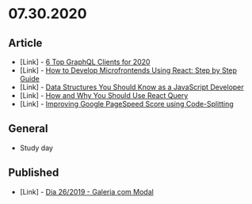 # 07.30.2020

## Article

- \[Link\] - [6 Top GraphQL Clients for 2020](https://blog.bitsrc.io/6-top-graphql-clients-for-2020-259e8034ba42)
- \[Link\] - [How to Develop Microfrontends Using React: Step by Step Guide](https://blog.bitsrc.io/how-to-develop-microfrontends-using-react-step-by-step-guide-47ebb479cacd)
- \[Link\] - [Data Structures You Should Know as a JavaScript Developer](https://blog.bitsrc.io/data-structures-you-should-know-as-a-javascript-developer-9a35eb3b319c)
- \[Link\] - [How and Why You Should Use React Query](https://blog.bitsrc.io/how-to-start-using-react-query-4869e3d5680d)
- \[Link\] - [Improving Google PageSpeed Score using Code-Splitting](https://blog.bitsrc.io/improving-google-page-speed-score-using-code-splitting-239d2a027e1b)

## General

- Study day

## Published

- \[Link\] - [Dia 26/2019 - Galeria com Modal](https://nerdcalistenico.com.br/hemersonvianna/artigos/daysofcode/2019/dia-26-galeria-com-modal/)
